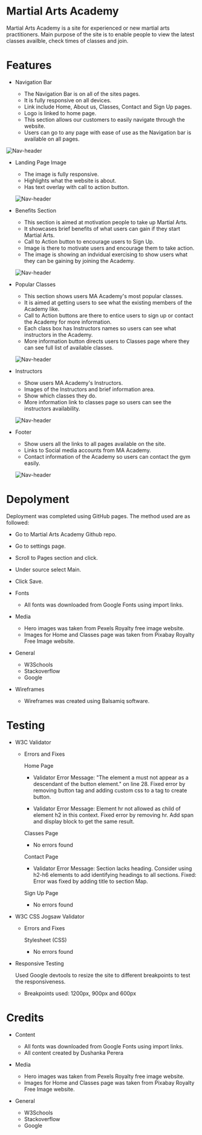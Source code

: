 # Martial Arts Academy

Martial Arts Academy is a site for experienced or new martial arts practitioners. Main purpose of the site is to enable people to view the latest classes availble, check times of classes and join.

# Features

* Navigation Bar

    * The Navigation Bar is on all of the sites pages. 
    * It is fully responsive on all devices.
    * Link include Home, About us, Classes, Contact and Sign Up pages.
    * Logo is linked to home page.
    * This section allows our customers to easily navigate through the website.
    * Users can go to any page with ease of use as the Navigation bar is available on all pages.

![Nav-header](assets/images/screenshots/Navigation-bar.png)

* Landing Page Image

    * The image is fully responsive. 
    * Highlights what the website is about.
    * Has text overlay with call to action button.

    ![Nav-header](assets/images/screenshots/hero-image.png)


* Benefits Section

    * This section is aimed at motivation people to take up Martial Arts.
    * It showcases brief benefits of what users can gain if they start Martial Arts.
    * Call to Action button to encourage users to Sign Up.
    * Image is there to motivate users and encourage them to take action.
    * The image is showing an indvidual exercising to show users what they can be gaining by joining the Academy.

    ![Nav-header](assets/images/screenshots/benefits-section.png)

* Popular Classes

    * This section shows users MA Academy's most popular classes.
    * It is aimed at getting users to see what the existing members of the Academy like.
    * Call to Action buttons are there to entice users to sign up or contact the Academy for more information.
    * Each class box has Instructors names so users can see what instructors in the Academy.
    * More information button directs users to Classes page where they can see full list of available classes.

    ![Nav-header](assets/images/screenshots/popular-classes.png)

* Instructors

    * Show users MA Academy's Instructors.
    * Images of the Instructors and brief information area.
    * Show which classes they do.
    * More information link to classes page so users can see the instructors availability.

    ![Nav-header](assets/images/screenshots/popular-classes.png)

* Footer 

    * Show users all the links to all pages available on the site.
    * Links to Social media accounts from MA Academy.
    * Contact information of the Academy so users can contact the gym easily.

    ![Nav-header](assets/images/screenshots/popular-classes.png)

# Depolyment

Deployment was completed using GitHub pages. The method used are as followed:

* Go to Martial Arts Academy Github repo.
* Go to settings page.
* Scroll to Pages section and click.
* Under source select Main. 
* Click Save.

* Fonts

    * All fonts was downloaded from Google Fonts using import links.

* Media
    
    * Hero images was taken from Pexels Royalty free image website.
    * Images for Home and Classes page was taken from Pixabay Royalty Free Image website.

* General

    * W3Schools
    * Stackoverflow
    * Google

* Wireframes

    * Wireframes was created using Balsamiq software.

# Testing

* W3C Validator

    * Errors and Fixes

        Home Page
    
        * Validator Error Message: "The element a must not appear as a descendant of the button element." on line 28. Fixed error by removing button tag and adding custom css to a tag to create button.

        * Validator Error Message: Element hr not allowed as child of element h2 in this context. Fixed error by removing hr. Add span and display block to get the same result.

        Classes Page

        * No errors found

        Contact Page

        * Validator Error Message: Section lacks heading. Consider using h2-h6 elements to add identifying headings to all sections. Fixed: Error was fixed by adding title to section Map. 

        Sign Up Page
        * No errors found

* W3C CSS Jogsaw Validator 
    
    * Errors and Fixes

        Stylesheet (CSS)
        * No errors found

* Responsive Testing

    Used Google devtools to resize the site to different breakpoints to test the responsiveness.

    * Breakpoints used: 1200px, 900px and 600px

# Credits

* Content

    * All fonts was downloaded from Google Fonts using import links.
    * All content created by Dushanka Perera

* Media
    
    * Hero images was taken from Pexels Royalty free image website.
    * Images for Home and Classes page was taken from Pixabay Royalty Free Image website.

* General

    * W3Schools
    * Stackoverflow
    * Google


        







